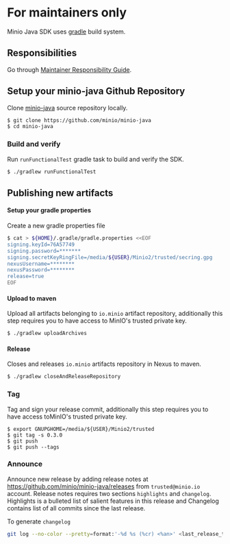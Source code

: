# For maintainers only
Minio Java SDK uses [gradle](https://gradle.org/) build system.

## Responsibilities
Go through [Maintainer Responsibility Guide](https://gist.github.com/abperiasamy/f4d9b31d3186bbd26522).

## Setup your minio-java Github Repository
Clone [minio-java](https://github.com/minio/minio-java/) source repository locally.
```sh
$ git clone https://github.com/minio/minio-java
$ cd minio-java
```

### Build and verify
Run `runFunctionalTest` gradle task to build and verify the SDK.
```sh
$ ./gradlew runFunctionalTest
```

## Publishing new artifacts
#### Setup your gradle properties
Create a new gradle properties file
```sh
$ cat > ${HOME}/.gradle/gradle.properties <<EOF
signing.keyId=76A57749
signing.password=*******
signing.secretKeyRingFile=/media/${USER}/Minio2/trusted/secring.gpg
nexusUsername=********
nexusPassword=********
release=true
EOF
```

#### Upload to maven
Upload all artifacts belonging to `io.minio` artifact repository, additionally this step requires you to have access to MinIO's trusted private key.
```sh
$ ./gradlew uploadArchives
```

#### Release
Closes and releases `io.minio` artifacts repository in Nexus to maven.
```sh
$ ./gradlew closeAndReleaseRepository
```

### Tag
Tag and sign your release commit, additionally this step requires you to have access toMinIO's trusted private key.
```
$ export GNUPGHOME=/media/${USER}/Minio2/trusted
$ git tag -s 0.3.0
$ git push
$ git push --tags
```

### Announce
Announce new release by adding release notes at https://github.com/minio/minio-java/releases from `trusted@minio.io` account. Release notes requires two sections `highlights` and `changelog`. Highlights is a bulleted list of salient features in this release and Changelog contains list of all commits since the last release.

To generate `changelog`
```sh
git log --no-color --pretty=format:'-%d %s (%cr) <%an>' <last_release_tag>..<latest_release_tag>
```
